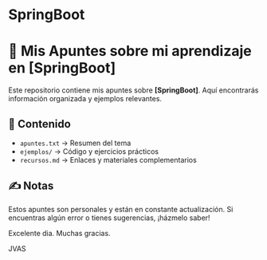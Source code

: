 # SpringBoot

# 📖 Mis Apuntes sobre mi aprendizaje en [SpringBoot]

Este repositorio contiene mis apuntes sobre **[SpringBoot]**. Aquí encontrarás información organizada y ejemplos relevantes.

## 📂 Contenido
- `apuntes.txt` → Resumen del tema  
- `ejemplos/` → Código y ejercicios prácticos  
- `recursos.md` → Enlaces y materiales complementarios  

## ✍️ Notas
Estos apuntes son personales y están en constante actualización. Si encuentras algún error o tienes sugerencias, ¡házmelo saber! 

Excelente dia.
Muchas gracias.

JVAS

